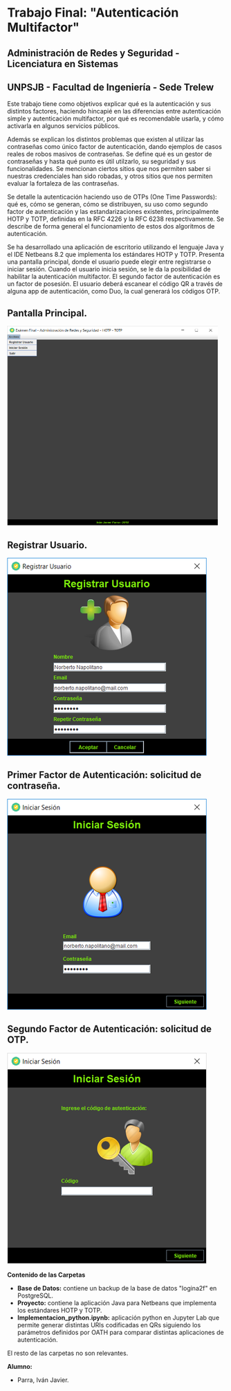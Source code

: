 # Trabajo Final: "Autenticación Multifactor"
## Administración de Redes y Seguridad - Licenciatura en Sistemas 
## UNPSJB - Facultad de Ingeniería - Sede Trelew 

Este trabajo tiene como objetivos explicar qué es la autenticación y sus distintos factores, haciendo hincapié en las diferencias entre autenticación simple y autenticación multifactor, por qué es recomendable usarla, y cómo activarla en algunos servicios públicos. 

Además se explican los distintos problemas que existen al utilizar las contraseñas como único factor de autenticación, dando
ejemplos de casos reales de robos masivos de contraseñas. Se define qué es un gestor de contraseñas y hasta qué punto es útil
utilzarlo, su seguridad y sus funcionalidades. Se mencionan ciertos sitios que nos permiten saber si nuestras credenciales
han sido robadas, y otros sitios que nos permiten evaluar la fortaleza de las contraseñas. 

Se detalle la autenticación haciendo uso de OTPs (One Time Passwords): qué es, cómo se generan, cómo se distribuyen, su uso como segundo factor de autenticación y las estandarizaciones existentes, principalmente HOTP y TOTP, definidas en la RFC 4226 y la RFC 6238 respectivamente. Se describe de forma general el funcionamiento de estos dos algoritmos de autenticación.

Se ha desarrollado una aplicación de escritorio utilizando el lenguaje Java y el IDE Netbeans 8.2 que implementa los estándares HOTP y TOTP. Presenta una pantalla principal, donde el usuario puede elegir entre registrarse o iniciar sesión. 
Cuando el usuario inicia sesión, se le da la posibilidad de habilitar la autenticación multifactor. El segundo factor de autenticación es un factor de posesión. El usuario deberá escanear el código QR a través de alguna app de autenticación, como Duo, la cual generará los códigos OTP. 

## Pantalla Principal.
<img src="/Imagenes/principal.png" alt="Pantalla Principal" height="461" width="487"/>

## Registrar Usuario.
<img src="/Imagenes/registrar_usuario.png" alt="Registrar Usuario"/>

## Primer Factor de Autenticación: solicitud de contraseña.
<img src="/Imagenes/iniciar_sesion.png" alt="1er factor"/>

## Segundo Factor de Autenticación: solicitud de OTP.
<img src="/Imagenes/solicitud_otp.png" alt="2do factor"/>

**Contenido de las Carpetas**
- **Base de Datos:** contiene un backup de la base de datos "logina2f" en PostgreSQL.
- **Proyecto:** contiene la aplicación Java para Netbeans que implementa los estándares HOTP y TOTP.
- **Implementacion_python.ipynb:** aplicación python en Jupyter Lab que permite generar distintas URIs codificadas en QRs siguiendo los parámetros definidos por OATH para comparar distintas aplicaciones de autenticación.

El resto de las carpetas no son relevantes.

**Alumno:**
- Parra, Iván Javier.

